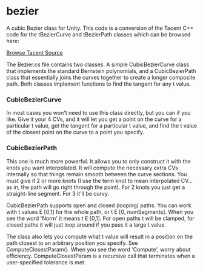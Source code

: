 # bezier
A cubic Bezier class for Unity. This code is a conversion of the Tacent C++ code for the tBezierCurve and tBezierPath classes which can be browsed here:

[Browse Tacent Source](http://upperboundsinteractive.com/Tacent/Modules/index.html)

The Bezier.cs file contains two classes. A simple CubicBezierCurve class that implements the standard Bernstein polynomials, and a CubicBezierPath class that essentially joins the curves together to create a longer composite path. Both classes implement functions to find the tangent for any t value.




### CubicBezierCurve

In most cases you won't need to use this class directly, but you can if you like. Give it your 4 CVs, and it will let you get a point on the curve for a particular t value, get the tangent for a particular t value, and find the t value of the closest point on the curve to a point you specify.


### CubicBezierPath
This one is much more powerful. It allows you to only construct it with the knots you want interpolated. It will compute the necessary extra CVs internally so that things remain smooth between the curve sections. You must give it 2 or more knots (I use the term knot to mean interpolated CV... as in, the path will go right through the point). For 2 knots you just get a straight-line segment. For 3 it'll be curvy.

CubicBezierPath supports open and closed (looping) paths. You can work with t values E [0,1] for the whole path, or t E [0, numSegments]. When you see the word 'Norm' it means t E [0,1]. For open paths t will be clamped, for closed paths it will just loop around if you pass it a large t value.

The class also lets you compute what t value will result in a position on the path closest to an arbitrary position you specify. See ComputeClosestParam(). When you see the word 'Compute', worry about efficiency. ComputeClosestParam is a recursive call that terminates when a user-specified tolerance is met.
